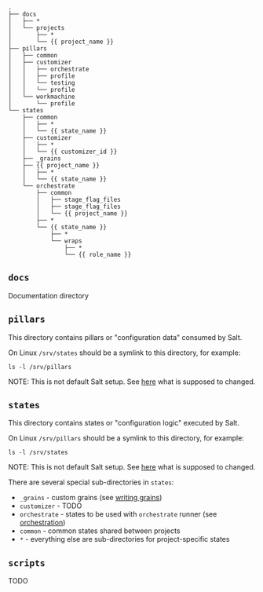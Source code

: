 


```
.
├── docs
│   ├── *
│   └── projects
│       ├── *
│       └── {{ project_name }}
├── pillars
│   ├── common
│   ├── customizer
│   │   ├── orchestrate
│   │   ├── profile
│   │   └── testing
│   │   └── profile
│   └── workmachine
│       └── profile
└── states
    ├── common
    │   ├── *
    │   └── {{ state_name }}
    ├── customizer
    │   ├── *
    │   └── {{ customizer_id }}
    ├── _grains
    ├── {{ project_name }}
    │   ├── *
    │   └── {{ state_name }}
    └── orchestrate
        ├── common
        │   ├── stage_flag_files
        │   ├── stage_flag_files
        │   └── {{ project_name }}
        ├── *
        └── {{ state_name }}
            ├── *
            └── wraps
                ├── *
                └── {{ role_name }}

```

## `docs`

Documentation directory

## `pillars`

This directory contains pillars or "configuration data" consumed by Salt.

On Linux `/srv/states` should be a symlink to this directory, for example:
```
ls -l /srv/pillars
```
NOTE: This is not default Salt setup.
See [here](inital_salt_setup.md) what is supposed to changed.

## `states`

This directory contains states or "configuration logic" executed by Salt.

On Linux `/srv/pillars` should be a symlink to this directory, for example:
```
ls -l /srv/states
```
NOTE: This is not default Salt setup.
See [here](inital_salt_setup.md) what is supposed to changed.

There are several special sub-directories in `states`:
* `_grains` - custom grains (see [writing grains](http://docs.saltstack.com/en/latest/topics/targeting/grains.html#writing-grains))
* `customizer` - TODO
* `orchestrate` - states to be used with `orchestrate` runner (see [orchestration](orchestration.md))
* `common` - common states shared between projects
* `*` - everything else are sub-directories for project-specific states

## `scripts`

TODO

